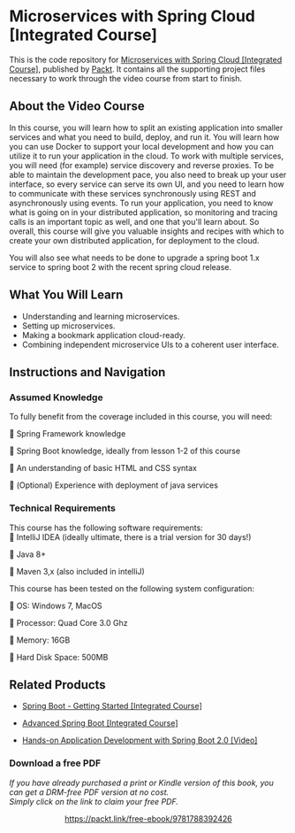# Microservices with Spring Cloud [Integrated Course]
This is the code repository for [Microservices with Spring Cloud [Integrated Course]](https://www.packtpub.com/virtualization-and-cloud/microservices-spring-cloud-integrated-course?utm_source=github&utm_medium=repository&utm_campaign=9781788392426), published by [Packt](https://www.packtpub.com/?utm_source=github). It contains all the supporting project files necessary to work through the video course from start to finish.
## About the Video Course
In this course, you will learn how to split an existing application into smaller services and what you need to build, deploy, and run it. You will learn how you can use Docker to support your local development and how you can utilize it to run your application in the cloud. To work with multiple services, you will need (for example) service discovery and reverse proxies. To be able to maintain the development pace, you also need to break up your user interface, so every service can serve its own UI, and you need to learn how to communicate with these services synchronously using REST and asynchronously using events. To run your application, you need to know what is going on in your distributed application, so monitoring and tracing calls is an important topic as well, and one that you'll learn about. So overall, this course will give you valuable insights and recipes with which to create your own distributed application, for deployment to the cloud.

You will also see what needs to be done to upgrade a spring boot 1.x service to spring boot 2 with the recent spring cloud release.

<H2>What You Will Learn</H2>
<DIV class=book-info-will-learn-text>
<UL>
<LI>Understanding and learning microservices. 
<LI>Setting up microservices. 
<LI>Making a bookmark application cloud-ready. 
<LI>Combining independent microservice UIs to a coherent user interface. </LI></UL></DIV>

## Instructions and Navigation
### Assumed Knowledge
To fully benefit from the coverage included in this course, you will need:<br/>

	Spring Framework knowledge

	Spring Boot knowledge, ideally from lesson 1-2 of this course

	An understanding of basic HTML and CSS syntax

	(Optional) Experience with deployment of java services

### Technical Requirements
This course has the following software requirements:<br/>
	IntelliJ IDEA (ideally ultimate, there is a trial version for 30 days!)

	Java 8+

	Maven 3,x (also included in intelliJ)

This course has been tested on the following system configuration:

	OS: Windows 7, MacOS

	Processor: Quad Core 3.0 Ghz

	Memory: 16GB

	Hard Disk Space: 500MB


## Related Products
* [Spring Boot - Getting Started [Integrated Course]](https://www.packtpub.com/web-development/spring-boot-getting-started-integrated-course?utm_source=github&utm_medium=repository&utm_campaign=9781788298636)

* [Advanced Spring Boot [Integrated Course]](https://www.packtpub.com/web-development/advanced-spring-boot-integrated-course?utm_source=github&utm_medium=repository&utm_campaign=9781788392297)

* [Hands-on Application Development with Spring Boot 2.0 [Video]](https://www.packtpub.com/application-development/hands-application-development-spring-boot-20-video?utm_source=github&utm_medium=repository&utm_campaign=9781789137712)

### Download a free PDF

 <i>If you have already purchased a print or Kindle version of this book, you can get a DRM-free PDF version at no cost.<br>Simply click on the link to claim your free PDF.</i>
<p align="center"> <a href="https://packt.link/free-ebook/9781788392426">https://packt.link/free-ebook/9781788392426 </a> </p>